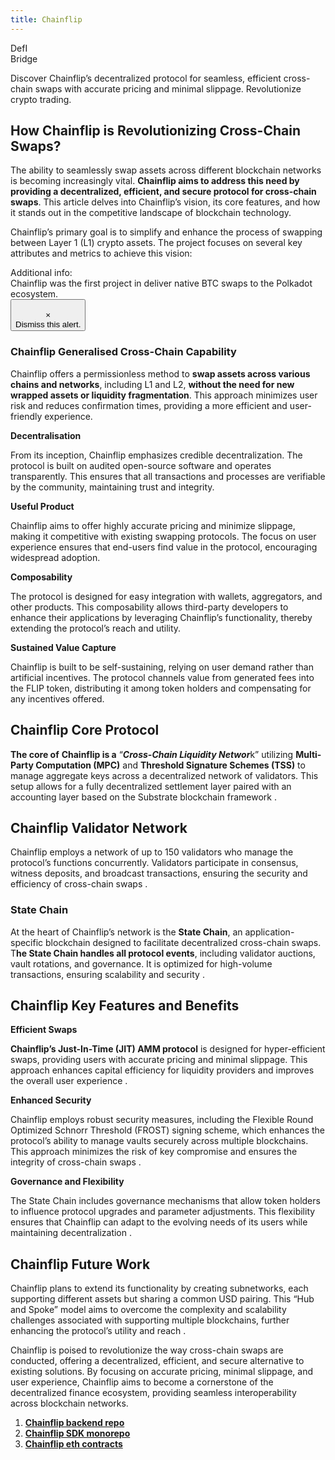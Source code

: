 ```yaml
---
title: Chainflip
---
```

DefI  
 Bridge  

Discover Chainflip’s decentralized protocol for seamless, efficient cross-chain swaps with accurate pricing and minimal slippage. Revolutionize crypto trading.

How Chainflip is Revolutionizing Cross-Chain Swaps?
---------------------------------------------------

The ability to seamlessly swap assets across different blockchain networks is becoming increasingly vital. **Chainflip aims to address this need by providing a decentralized, efficient, and secure protocol for cross-chain swaps**. This article delves into Chainflip’s vision, its core features, and how it stands out in the competitive landscape of blockchain technology.

Chainflip’s primary goal is to simplify and enhance the process of swapping between Layer 1 (L1) crypto assets. The project focuses on several key attributes and metrics to achieve this vision:

 Additional info:  
 Chainflip was the first project in deliver native BTC swaps to the Polkadot ecosystem.  
 <button type="button">  
 ×  
 Dismiss this alert.  
 </button>

### Chainflip Generalised Cross-Chain Capability

Chainflip offers a permissionless method to **swap assets across various chains and networks**, including L1 and L2, **without the need for new wrapped assets or liquidity fragmentation**. This approach minimizes user risk and reduces confirmation times, providing a more efficient and user-friendly experience.

**Decentralisation**

From its inception, Chainflip emphasizes credible decentralization. The protocol is built on audited open-source software and operates transparently. This ensures that all transactions and processes are verifiable by the community, maintaining trust and integrity.

**Useful Product**

Chainflip aims to offer highly accurate pricing and minimize slippage, making it competitive with existing swapping protocols. The focus on user experience ensures that end-users find value in the protocol, encouraging widespread adoption.

**Composability**

The protocol is designed for easy integration with wallets, aggregators, and other products. This composability allows third-party developers to enhance their applications by leveraging Chainflip’s functionality, thereby extending the protocol’s reach and utility.

**Sustained Value Capture**

Chainflip is built to be self-sustaining, relying on user demand rather than artificial incentives. The protocol channels value from generated fees into the FLIP token, distributing it among token holders and compensating for any incentives offered.

Chainflip Core Protocol
-----------------------

**The core of** **Chainflip is a** “***Cross-Chain Liquidity Networ***k” utilizing **Multi-Party Computation (MPC)** and **Threshold Signature Schemes (TSS)** to manage aggregate keys across a decentralized network of validators. This setup allows for a fully decentralized settlement layer paired with an accounting layer based on the Substrate blockchain framework .

Chainflip Validator Network
---------------------------

Chainflip employs a network of up to 150 validators who manage the protocol’s functions concurrently. Validators participate in consensus, witness deposits, and broadcast transactions, ensuring the security and efficiency of cross-chain swaps .

### State Chain

At the heart of Chainflip’s network is the **State Chain**, an application-specific blockchain designed to facilitate decentralized cross-chain swaps. T**he State Chain handles all protocol events**, including validator auctions, vault rotations, and governance. It is optimized for high-volume transactions, ensuring scalability and security .

Chainflip Key Features and Benefits
-----------------------------------

**Efficient Swaps**

**Chainflip’s Just-In-Time (JIT) AMM protocol** is designed for hyper-efficient swaps, providing users with accurate pricing and minimal slippage. This approach enhances capital efficiency for liquidity providers and improves the overall user experience .

**Enhanced Security**

Chainflip employs robust security measures, including the Flexible Round Optimized Schnorr Threshold (FROST) signing scheme, which enhances the protocol’s ability to manage vaults securely across multiple blockchains. This approach minimizes the risk of key compromise and ensures the integrity of cross-chain swaps .

**Governance and Flexibility**

The State Chain includes governance mechanisms that allow token holders to influence protocol upgrades and parameter adjustments. This flexibility ensures that Chainflip can adapt to the evolving needs of its users while maintaining decentralization .

Chainflip Future Work
---------------------

Chainflip plans to extend its functionality by creating subnetworks, each supporting different assets but sharing a common USD pairing. This “Hub and Spoke” model aims to overcome the complexity and scalability challenges associated with supporting multiple blockchains, further enhancing the protocol’s utility and reach .

Chainflip is poised to revolutionize the way cross-chain swaps are conducted, offering a decentralized, efficient, and secure alternative to existing solutions. By focusing on accurate pricing, minimal slippage, and user experience, Chainflip aims to become a cornerstone of the decentralized finance ecosystem, providing seamless interoperability across blockchain networks.

1. **[Chainflip backend repo](https://github.com/chainflip-io/chainflip-backend)**
2. **[Chainflip SDK monorepo](https://github.com/chainflip-io/chainflip-sdk-monorepo)**
3. **[Chainflip eth contracts](https://github.com/chainflip-io/chainflip-eth-contracts)**

